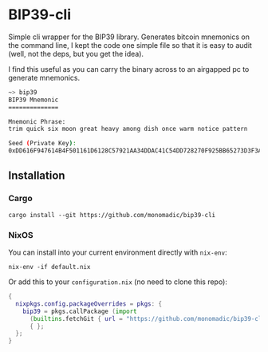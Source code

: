 # BIP39-cli

Simple cli wrapper for the BIP39 library. Generates bitcoin mnemonics on the command line, I kept the code one simple file so that it is easy to audit (well, not the deps, but you get the idea).

I find this useful as you can carry the binary across to an airgapped pc to generate mnemonics.

``` bash
~> bip39
BIP39 Mnemonic
==============

Mnemonic Phrase:
trim quick six moon great heavy among dish once warm notice pattern

Seed (Private Key):
0xDD616F947614B4F501161D6128C57921AA34DDAC41C54DD728270F925BB65273D3F3A8A7E1238D1623251AA54AC841ED15D9E83F7B282A5445135B39D6D5E17
```

## Installation

### Cargo
``` shell
cargo install --git https://github.com/monomadic/bip39-cli
```

### NixOS

You can install into your current environment directly with `nix-env`:
``` shell
nix-env -if default.nix
```

Or add this to your `configuration.nix` (no need to clone this repo):
``` nix
{
  nixpkgs.config.packageOverrides = pkgs: {
    bip39 = pkgs.callPackage (import
      (builtins.fetchGit { url = "https://github.com/monomadic/bip39-cli"; }))
      { };
  };
}
```
